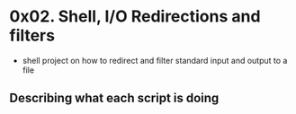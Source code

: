 # 0x02. Shell, I/O Redirections and filters
* shell project on how to redirect and filter standard input and output to a file

##  Describing what each script is doing
